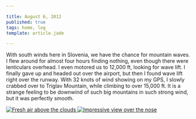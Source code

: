 ```yaml
---

title: August 6, 2012
published: true
tags: home, log
template: article.jade

---
```


With south winds here in Slovenia, we have the chance for mountain waves.  I flew around for almost four hours finding nothing, even though there were lenticulars overhead.  I even motored us to 12,000 ft, looking for wave lift.  I finally gave up and headed out over the airport, but then I found wave lift right over the runway.  With 32 knots of wind showing on my GPS, I slowly crabbed over to Triglav Mountain, while climbing to over 15,000 ft.  It is a strange feeling to be downwind of such big mountains in such strong wind, but it was perfectly smooth. 

<div class="photoset">

<a href="/articles/8-6-12/open.jpg" rel="gal-8-6-12" title="Fresh air above the clouds">
  <img src="/articles/8-6-12/thumbs/open.jpg" alt= "Fresh air above the clouds" \>
</a>





<a href="/articles/8-6-12/over_the_nose.jpg" rel="gal-8-6-12" title="Impressive view over the nose">
  <img src="/articles/8-6-12/thumbs/over_the_nose.jpg" alt= "Impressive view over the nose" \>
</a>



</div>

